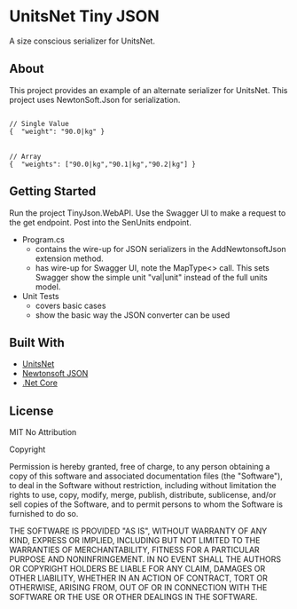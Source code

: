 # UnitsNet Tiny JSON
A size conscious serializer for UnitsNet.

## About
This project provides an example of an alternate serializer for UnitsNet. This project uses NewtonSoft.Json for serialization.

<code>
// Single Value
{  "weight": "90.0|kg" }
</code>
<br/>
<code>
// Array
{  "weights": ["90.0|kg","90.1|kg","90.2|kg"] }
</code>

## Getting Started

Run the project TinyJson.WebAPI. Use the Swagger UI to make a request to the get endpoint. Post into the SenUnits endpoint. 

  * Program.cs 
      * contains the wire-up for JSON serializers in the AddNewtonsoftJson extension method.
      * has wire-up for Swagger UI, note the MapType<> call. This sets Swagger show the simple unit "val|unit" instead of the full units model.
  * Unit Tests
    * covers basic cases
    * show the basic way the JSON converter can be used
  
## Built With
  * [UnitsNet](https://github.com/angularsen/UnitsNet)
  * [Newtonsoft JSON](https://www.newtonsoft.com/json/help/html/Introduction.htm)
  * [.Net Core](https://dotnet.microsoft.com/en-us/download)
  
## License 

MIT No Attribution

Copyright <YEAR> <COPYRIGHT HOLDER>

Permission is hereby granted, free of charge, to any person obtaining a copy of this
software and associated documentation files (the "Software"), to deal in the Software
without restriction, including without limitation the rights to use, copy, modify,
merge, publish, distribute, sublicense, and/or sell copies of the Software, and to
permit persons to whom the Software is furnished to do so.

THE SOFTWARE IS PROVIDED "AS IS", WITHOUT WARRANTY OF ANY KIND, EXPRESS OR IMPLIED,
INCLUDING BUT NOT LIMITED TO THE WARRANTIES OF MERCHANTABILITY, FITNESS FOR A
PARTICULAR PURPOSE AND NONINFRINGEMENT. IN NO EVENT SHALL THE AUTHORS OR COPYRIGHT
HOLDERS BE LIABLE FOR ANY CLAIM, DAMAGES OR OTHER LIABILITY, WHETHER IN AN ACTION
OF CONTRACT, TORT OR OTHERWISE, ARISING FROM, OUT OF OR IN CONNECTION WITH THE
SOFTWARE OR THE USE OR OTHER DEALINGS IN THE SOFTWARE.
